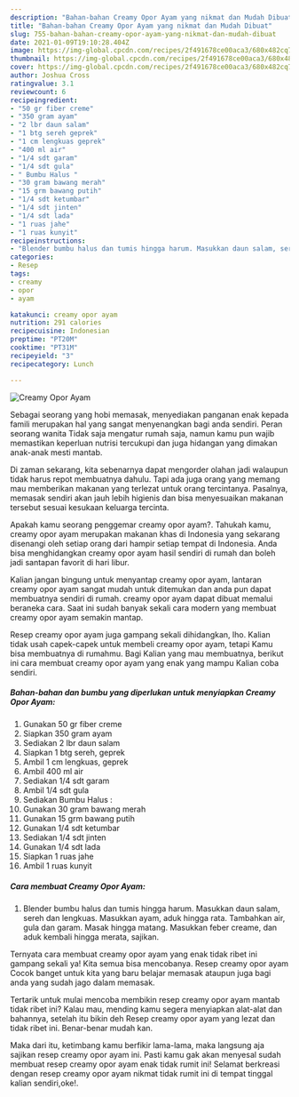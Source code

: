 ```yaml
---
description: "Bahan-bahan Creamy Opor Ayam yang nikmat dan Mudah Dibuat"
title: "Bahan-bahan Creamy Opor Ayam yang nikmat dan Mudah Dibuat"
slug: 755-bahan-bahan-creamy-opor-ayam-yang-nikmat-dan-mudah-dibuat
date: 2021-01-09T19:10:28.404Z
image: https://img-global.cpcdn.com/recipes/2f491678ce00aca3/680x482cq70/creamy-opor-ayam-foto-resep-utama.jpg
thumbnail: https://img-global.cpcdn.com/recipes/2f491678ce00aca3/680x482cq70/creamy-opor-ayam-foto-resep-utama.jpg
cover: https://img-global.cpcdn.com/recipes/2f491678ce00aca3/680x482cq70/creamy-opor-ayam-foto-resep-utama.jpg
author: Joshua Cross
ratingvalue: 3.1
reviewcount: 6
recipeingredient:
- "50 gr fiber creme"
- "350 gram ayam"
- "2 lbr daun salam"
- "1 btg sereh geprek"
- "1 cm lengkuas geprek"
- "400 ml air"
- "1/4 sdt garam"
- "1/4 sdt gula"
- " Bumbu Halus "
- "30 gram bawang merah"
- "15 grm bawang putih"
- "1/4 sdt ketumbar"
- "1/4 sdt jinten"
- "1/4 sdt lada"
- "1 ruas jahe"
- "1 ruas kunyit"
recipeinstructions:
- "Blender bumbu halus dan tumis hingga harum. Masukkan daun salam, sereh dan lengkuas. Masukkan ayam, aduk hingga rata. Tambahkan air, gula dan garam. Masak hingga matang. Masukkan feber creame, dan aduk kembali hingga merata, sajikan."
categories:
- Resep
tags:
- creamy
- opor
- ayam

katakunci: creamy opor ayam 
nutrition: 291 calories
recipecuisine: Indonesian
preptime: "PT20M"
cooktime: "PT31M"
recipeyield: "3"
recipecategory: Lunch

---
```



![Creamy Opor Ayam](https://img-global.cpcdn.com/recipes/2f491678ce00aca3/680x482cq70/creamy-opor-ayam-foto-resep-utama.jpg)

Sebagai seorang yang hobi memasak, menyediakan panganan enak kepada famili merupakan hal yang sangat menyenangkan bagi anda sendiri. Peran seorang  wanita Tidak saja mengatur rumah saja, namun kamu pun wajib memastikan keperluan nutrisi tercukupi dan juga hidangan yang dimakan anak-anak mesti mantab.

Di zaman  sekarang, kita sebenarnya dapat mengorder olahan jadi walaupun tidak harus repot membuatnya dahulu. Tapi ada juga orang yang memang mau memberikan makanan yang terlezat untuk orang tercintanya. Pasalnya, memasak sendiri akan jauh lebih higienis dan bisa menyesuaikan makanan tersebut sesuai kesukaan keluarga tercinta. 



Apakah kamu seorang penggemar creamy opor ayam?. Tahukah kamu, creamy opor ayam merupakan makanan khas di Indonesia yang sekarang disenangi oleh setiap orang dari hampir setiap tempat di Indonesia. Anda bisa menghidangkan creamy opor ayam hasil sendiri di rumah dan boleh jadi santapan favorit di hari libur.

Kalian jangan bingung untuk menyantap creamy opor ayam, lantaran creamy opor ayam sangat mudah untuk ditemukan dan anda pun dapat membuatnya sendiri di rumah. creamy opor ayam dapat dibuat memalui beraneka cara. Saat ini sudah banyak sekali cara modern yang membuat creamy opor ayam semakin mantap.

Resep creamy opor ayam juga gampang sekali dihidangkan, lho. Kalian tidak usah capek-capek untuk membeli creamy opor ayam, tetapi Kamu bisa membuatnya di rumahmu. Bagi Kalian yang mau membuatnya, berikut ini cara membuat creamy opor ayam yang enak yang mampu Kalian coba sendiri.

<!--inarticleads1-->

##### Bahan-bahan dan bumbu yang diperlukan untuk menyiapkan Creamy Opor Ayam:

1. Gunakan 50 gr fiber creme
1. Siapkan 350 gram ayam
1. Sediakan 2 lbr daun salam
1. Siapkan 1 btg sereh, geprek
1. Ambil 1 cm lengkuas, geprek
1. Ambil 400 ml air
1. Sediakan 1/4 sdt garam
1. Ambil 1/4 sdt gula
1. Sediakan  Bumbu Halus :
1. Gunakan 30 gram bawang merah
1. Gunakan 15 grm bawang putih
1. Gunakan 1/4 sdt ketumbar
1. Sediakan 1/4 sdt jinten
1. Gunakan 1/4 sdt lada
1. Siapkan 1 ruas jahe
1. Ambil 1 ruas kunyit




<!--inarticleads2-->

##### Cara membuat Creamy Opor Ayam:

1. Blender bumbu halus dan tumis hingga harum. Masukkan daun salam, sereh dan lengkuas. Masukkan ayam, aduk hingga rata. Tambahkan air, gula dan garam. Masak hingga matang. Masukkan feber creame, dan aduk kembali hingga merata, sajikan.




Ternyata cara membuat creamy opor ayam yang enak tidak ribet ini gampang sekali ya! Kita semua bisa mencobanya. Resep creamy opor ayam Cocok banget untuk kita yang baru belajar memasak ataupun juga bagi anda yang sudah jago dalam memasak.

Tertarik untuk mulai mencoba membikin resep creamy opor ayam mantab tidak ribet ini? Kalau mau, mending kamu segera menyiapkan alat-alat dan bahannya, setelah itu bikin deh Resep creamy opor ayam yang lezat dan tidak ribet ini. Benar-benar mudah kan. 

Maka dari itu, ketimbang kamu berfikir lama-lama, maka langsung aja sajikan resep creamy opor ayam ini. Pasti kamu gak akan menyesal sudah membuat resep creamy opor ayam enak tidak rumit ini! Selamat berkreasi dengan resep creamy opor ayam nikmat tidak rumit ini di tempat tinggal kalian sendiri,oke!.


